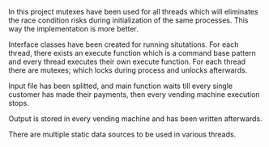 In this project mutexes have been used for all threads which will eliminates the race condition risks during initialization of the same processes. This way the implementation is more better. 

Interface classes have been created for running situtations. For each thread, there exists an execute function which is a command base pattern and every thread executes their own execute function. For each thread there are mutexes; which locks during process and unlocks afterwards.

Input file has been splitted, and main function waits till every single customer has made their payments, then every vending machine execution stops.

Output is stored in every vending machine and has been written afterwards.

There are multiple static data sources to be used in various threads.
